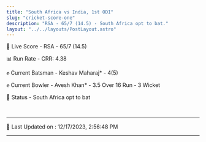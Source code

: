 ```yaml
---
title: "South Africa vs India, 1st ODI"
slug: "cricket-score-one"
description: "RSA - 65/7 (14.5) - South Africa opt to bat."
layout: "../../layouts/PostLayout.astro"
---
```


🔴 Live Score - RSA - 65/7 (14.5)  

📊 Run Rate - CRR: 4.38  

✊ Current Batsman - Keshav Maharaj* - 4(5)  

✊ Current Bowler - Avesh Khan* - 3.5 Over 16 Run - 3 Wicket  

📑 Status - South Africa opt to bat

<br />

***

📝 Last Updated on : 12/17/2023, 2:56:48 PM

***


